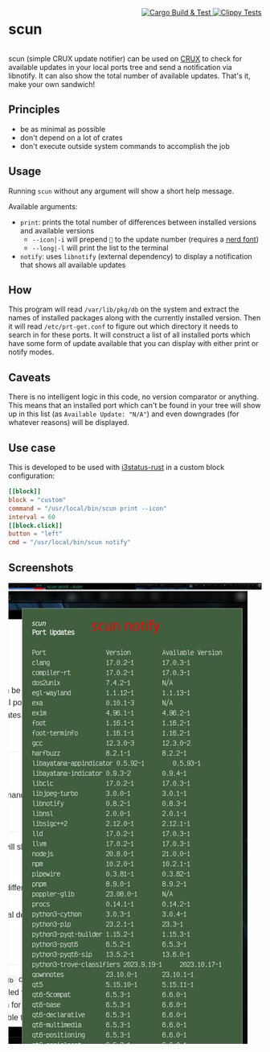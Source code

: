 <div style="display: flex; justify-content: space-between;">
  <div>
    <h1>scun</h1>
  </div>
  <div>
    <p align="right">
      <a href="https://github.com/TimB87/scun/actions/workflows/ci.yml">
        <img src="https://github.com/TimB87/scun/actions/workflows/ci.yml/badge.svg" alt="Cargo Build & Test">
      </a>
      <a href="https://github.com/TimB87/scun/actions/workflows/clippy.yml">
        <img src="https://github.com/TimB87/scun/actions/workflows/clippy.yml/badge.svg" alt="Clippy Tests">
      </a>
    </p>
  </div>
</div>

scun (simple CRUX update notifier) can be used on [CRUX](https://crux.nu) to check for available updates in your local ports tree and send a notification via libnotify.
It can also show the total number of available updates.
That's it, make your own sandwich!

## Principles

- be as minimal as possible
- don't depend on a lot of crates
- don't execute outside system commands to accomplish the job

## Usage

Running `scun` without any argument will show a short help message.

Available arguments:

- `print`: prints the total number of differences between installed versions and available versions
  - `--icon|-i` will prepend `󰚰` to the update number (requires a [nerd font](https://www.nerdfonts.com/))
  - `--long|-l` will print the list to the terminal
- `notify`: uses `libnotify` (external dependency) to display a notification that shows all available updates

## How

This program will read `/var/lib/pkg/db` on the system and extract the names of installed packages along with the currently installed version.
Then it will read `/etc/prt-get.conf` to figure out which directory it needs to search in for these ports.
It will construct a list of all installed ports which have some form of update available that you can display with either print or notify modes.

## Caveats

There is no intelligent logic in this code, no version comparator or anything.
This means that an installed port which can't be found in your tree will show up in this list (as `Available Update: "N/A"`) and even downgrades (for whatever reasons) will be displayed.

## Use case

This is developed to be used with [i3status-rust](https://github.com/greshake/i3status-rust) in a custom block configuration:

```toml
[[block]]
block = "custom"
command = "/usr/local/bin/scun print --icon"
interval = 60
[[block.click]]
button = "left"
cmd = "/usr/local/bin/scun notify"
```

## Screenshots

![Taskbar config](assets/taskbar.png "The custom block configuration")
![Notification](assets/notification.png "A very long notification via fnott")


